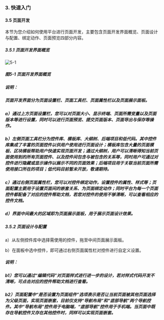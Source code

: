 ### 3. 快速入门

#### 3.5 页面开发

本节为您介绍如何使用平台进行页面开发，主要包含页面开发界面概览、页面设计与配置、绑定动作、页面预览四部分内容。

##### 3.5.1 页面开发界面概览

![5-1](https://www.feisuanyz.com/fspage/ksrm/ksrm_4_1.png)

##### 图5-1 页面开发界面概览

##### 说明：

##### 页面开发界面分为页面设置栏、页面工具栏、页面属性栏以及页面展示面板。

##### a）通过上方页面设置栏，您可以对页面大小、显示终端、页面所需变量以及页面版本等进行设置，同时可以进行页面预览、提交页面版本、页面导出与保存等操作。

##### b）左侧页面工具栏分为控件库、模板库、大纲树、后端项目和低代码。其中控件库集成了丰富的页面控件以供用户使用进行页面设计；模板库包含大量的页面模板、区块模板帮助用户快速实现页面开发；通过大纲树，用户可以清晰得知当前页面使用到的所有页面控件、以及控件间包含与被包含的关系等，同时用户可通过对控件进行隐藏或显示操作以展示不同的页面效果；后端项目用于关联当前页面所需使用接口所在的项目；低代码目前暂未开放，敬请期待。

##### c）通过右侧页面属性栏，您可以对控件绑定动作，设置控件的属性、样式等；页面配置主要用于设置页面间的嵌套关系、为页面绑定动作；同时平台为每一个页面控件都配备了对应的控件帮助文档，若您对控件的使用不够清晰，可以查看相应的控件文档。

##### d）界面中间最大的区域即为页面展示面板，用于展示页面设计效果。

##### 3.5.2 页面设计与配置

a）从左侧控件库中选择需使用的控件，拖至中间页面展示面板。

b）在面板中选中控件，即可通过右侧页面属性栏对控件进行自定义设置。

##### 说明：

##### b1）您可以通过“编辑代码”对页面样式进行进一步的设计，若对样式代码开发不清晰，可点击对应的控件帮助文档进行查看。

##### b2）页面配置中“是否设置为页面组件”选项表示是否让当前页面被其他页面选择为父级页面，实现页面嵌套，目前仅支持“导航布局”和“底部导航”两个导航控件。其中“导航布局”控件用于电脑端，“底部导航”控件用于手机端。当页面中既存在导航控件又存在其他控件时，同样可以实现页面嵌套。
